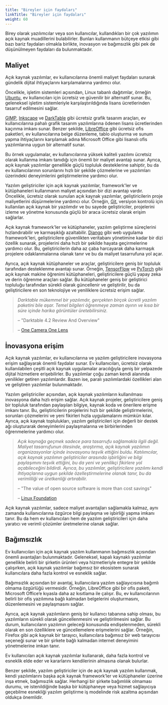 ```yaml
---
title: "Bireyler için faydaları"
linkTitle: "Bireyler için faydaları"
weight: 60
---
```


Birey olarak yazılımcılar veya son kullanıcılar, kullandıkları bir çok yazılımın açık kaynak muadillerini bulabilirler. Bunları kullanmanın bütçeye etkisi gibi bazı bariz faydaları olmakla birlikte, inovasyon ve bağımsızlık gibi pek de düşünülmeyen faydaları da bulunmaktadır.

## Maliyet

Açık kaynak yazılımlar, ev kullanıcılarına önemli maliyet faydaları sunarak gündelik dijital ihtiyaçlarını karşılamalarına yardımcı olur.

Öncelikle, işletim sistemleri açısından, Linux tabanlı dağıtımlar, örneğin [Ubuntu](https://ubuntu.com/), ev kullanıcıları için ücretsiz ve güvenilir bir alternatif sunar. Bu, geleneksel işletim sistemleriyle karşılaştırıldığında lisans ücretlerinden tasarruf edilmesini sağlar.

[GIMP](https://www.gimp.org/), [Inkscape](https://inkscape.org/) ve [DarkTable](https://www.darktable.org/) gibi ücretsiz grafik tasarım araçları, ev kullanıcılarına pahalı grafik tasarım yazılımlarına ödenen lisans ücretlerinden kaçınma imkanı sunar. Benzer şekilde, [LibreOffice](https://www.libreoffice.org/discover/libreoffice/) gibi ücretsiz ofis paketleri, ev kullanıcılarına belge düzenleme, tablo oluşturma ve sunum yapma ihtiyaçlarını karşılamak adına Microsoft Office gibi lisanslı ofis yazılımlarına uygun bir alternatif sunar.

Bu örnek uygulamalar, ev kullanıcılarına yüksek kaliteli yazılımı ücretsiz olarak kullanma imkanı tanıdığı için önemli bir maliyet avantajı sunar. Ayrıca, açık kaynak yazılımlar genellikle güçlü topluluk desteklerine sahiptir, bu da ev kullanıcılarının sorunlarını hızlı bir şekilde çözmelerine ve yazılımları üzerindeki deneyimlerini geliştirmelerine yardımcı olur.

Yazılım geliştiriciler için açık kaynak yazılımlar, framework'ler ve kütüphaneleri kullanmanın maliyet açısından bir dizi avantajı vardır. Öncelikle, ücretsiz olarak sunulan açık kaynak yazılımlar, geliştiricilerin proje maliyetlerini düşürmelerine yardımcı olur. Örneğin, [Git](https://git-scm.com/), versiyon kontrolü için kullanılan açık kaynak bir yazılımdır ve bu sayede geliştiriciler, projelerini izleme ve yönetme konusunda güçlü bir araca ücretsiz olarak erişim sağlarlar.

Açık kaynak framework'ler ve kütüphaneler, yazılım geliştirme süreçlerini hızlandırabilir ve karmaşıklığı azaltabilir. [Django](https://www.djangoproject.com/) gibi web uygulama framework'leri, geliştiricilere güvenlikten veritabanı yönetimine kadar bir dizi özellik sunarak, projelerini daha hızlı bir şekilde hayata geçirmelerine yardımcı olur. Bu, geliştiricilerin daha az çaba harcayarak daha karmaşık projelere odaklanmalarına olanak tanır ve bu da maliyet tasarrufuna yol açar.

Ayrıca, açık kaynak kütüphaneler ve araçlar, geliştiricilere geniş bir topluluk tarafından desteklenme avantajı sunar. Örneğin, [TensorFlow](https://www.tensorflow.org/) ve [PyTorch](https://pytorch.org/) gibi açık kaynak makine öğrenimi kütüphaneleri, geliştiricilere güçlü yapay zeka ve derin öğrenme araçları sağlar. Bu kütüphaneler geniş bir geliştirici topluluğu tarafından sürekli olarak güncellenir ve geliştirilir, bu da geliştiricilere en son teknolojiye ve yeniliklere ücretsiz erişim sağlar.

> _Darktable mükemmel bir yazılımdır, gerçekten birçok ücretli yazılım paketini bile aşar. Temel bilgileri öğrenmeye zaman ayırın ve kısa bir süre içinde harika görüntüler üretebilirsiniz._
>
> – "Darktable 4.2 Review And Overview"
>
>– [One Camera One Lens](https://onecameraonelens.com/2023/01/01/darktable-4-2-review-and-overview/)


## İnovasyona erişim

Açık kaynak yazılımlar, ev kullanıcılarına ve yazılım geliştiricilere inovasyona erişim sağlayarak önemli faydalar sunar. Ev kullanıcıları, ücretsiz olarak kullanılabilen çeşitli açık kaynak uygulamalar aracılığıyla geniş bir yelpazede dijital hizmetlere erişebilirler. Bu yazılımlar çoğu zaman kendi alanında yenilikler getiren yazılımlardır. Bazen ise, paralı yazılımlardaki özellikleri alan ve geliştiren yazılımlar bulunmaktadır.

Yazılım geliştiriciler açısından, açık kaynak yazılımların kullanılması inovasyona daha hızlı erişim sağlar. Açık kaynak projeler, geliştiricilere geniş bir topluluk tarafından paylaşılan bilgiye, kaynak koda ve önerilere erişme imkanı tanır. Bu, geliştiricilerin projelerini hızlı bir şekilde geliştirmelerini, sorunları çözmelerini ve yeni fikirleri hızla uygulamalarını mümkün kılar. Ayrıca, açık kaynak toplulukları, yazılım geliştiricileri için değerli bir destek ağı oluşturarak deneyimlerini paylaşmalarına ve birbirlerinden öğrenmelerine yardımcı olur.

> _Açık kaynağa geçmek sadece para tasarrufu sağlamakla ilgili değil. Maliyet tasarrufunun ötesinde, araştırma, açık kaynak yazılımın organizasyonlar içinde inovasyonu teşvik ettiğini buldu. Katılımcılar, açık kaynak yazılımın geliştiriciler arasında işbirliğini ve bilgi paylaşımını teşvik ettiğini, bu da yeni ve yenilikçi fikirlere yol açabileceğini bildirdi. Ayrıca, bu yazılımlar, geliştiricilere yazılımı kendi ihtiyaçlarına uygun şekilde özelleştirmelerine olanak tanır, bu da verimliliği ve üretkenliği artırabilir._
>
> – "The value of open source software is more than cost savings"
>
>– [Linux Foundation](https://www.linuxfoundation.org/blog/the-value-of-open-source-software-is-more-than-cost-savings)


Açık kaynak yazılımlar, sadece maliyet avantajları sağlamakla kalmaz, aynı zamanda kullanıcılarına özgürce bilgi paylaşma ve işbirliği yapma imkanı tanır. Bu da hem ev kullanıcıları hem de yazılım geliştiricileri için daha yaratıcı ve verimli çözümler üretmelerine olanak sağlar.

## Bağımsızlık

Ev kullanıcıları için açık kaynak yazılım kullanmanın bağımsızlık açısından önemli avantajları bulunmaktadır. Geleneksel, kapalı kaynaklı yazılımlar genellikle belirli bir şirketin ürünleri veya hizmetleriyle entegre bir şekilde çalışırken, açık kaynak yazılımlar bağımsız bir ekosistem sunarak kullanıcılara daha fazla kontrol ve esneklik sağlar.

Bağımsızlık açısından bir avantaj, kullanıcılara yazılım sağlayıcısına bağımlı olmama özgürlüğü vermesidir. Örneğin, LibreOffice gibi bir ofis paketi, Microsoft Office’e kıyasla daha az kısıtlama ile çalışır. Bu, ev kullanıcılarının belirli bir ofis yazılımına bağlı kalmadan belgelerini oluşturmasını, düzenlemesini ve paylaşmasını sağlar.

Ayrıca, açık kaynak yazılımların geniş bir kullanıcı tabanına sahip olması, bu yazılımların sürekli olarak güncellenmesini ve geliştirilmesini sağlar. Bu durum, kullanıcıların yazılımın geleceği konusunda endişelenmeden, sürekli olarak en son özelliklere ve güncellemelere erişmelerini sağlar. Örneğin, Firefox gibi açık kaynak bir tarayıcı, kullanıcılara bağımsız bir web tarayıcısı seçeneği sunar ve bir şirkete bağlı kalmadan internet deneyimini yönetmelerine imkan tanır.

Ev kullanıcıları açık kaynak yazılımlar kullanarak, daha fazla kontrol ve esneklik elde eder ve kararlarını kendilerinin almasına olanak bulurlar.

Benzer şekilde, yazılım geliştiriciler için de açık kaynak yazılım kullanmak, kendi yazılımlarını başka açık kaynak framework’ler ve kütüphaneler üzerine inşa etmek, bağımsızlık sağlar. Herhangi bir şirkete bağımlılık olmaması durumu, ve istenildiğinde başka bir kütüphaneye veya hizmet sağlayıcıya geçebilme esnekliği yazılım geliştirme iş modelinde risk azaltma açısından oldukça önemlidir.
